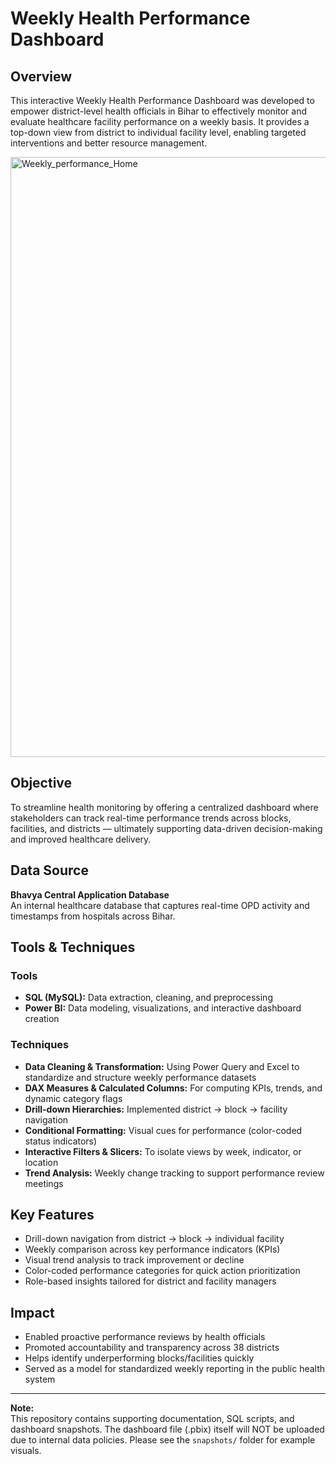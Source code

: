 # Weekly Health Performance Dashboard

## Overview
This interactive Weekly Health Performance Dashboard was developed to empower district-level health officials in Bihar to effectively monitor and evaluate healthcare facility performance on a weekly basis. It provides a top-down view from district to individual facility level, enabling targeted interventions and better resource management.

<img width="960" alt="Weekly_performance_Home" src="https://github.com/user-attachments/assets/9d27e027-fa7a-4eb1-b752-004c49f9b2bd" />


## Objective
To streamline health monitoring by offering a centralized dashboard where stakeholders can track real-time performance trends across blocks, facilities, and districts — ultimately supporting data-driven decision-making and improved healthcare delivery.

## Data Source
**Bhavya Central Application Database**  
An internal healthcare database that captures real-time OPD activity and timestamps from hospitals across Bihar.

## Tools & Techniques

### Tools
- **SQL (MySQL):** Data extraction, cleaning, and preprocessing
- **Power BI:** Data modeling, visualizations, and interactive dashboard creation

### Techniques
- **Data Cleaning & Transformation:** Using Power Query and Excel to standardize and structure weekly performance datasets
- **DAX Measures & Calculated Columns:** For computing KPIs, trends, and dynamic category flags
- **Drill-down Hierarchies:** Implemented district → block → facility navigation
- **Conditional Formatting:** Visual cues for performance (color-coded status indicators)
- **Interactive Filters & Slicers:** To isolate views by week, indicator, or location
- **Trend Analysis:** Weekly change tracking to support performance review meetings

## Key Features
- Drill-down navigation from district → block → individual facility
- Weekly comparison across key performance indicators (KPIs)
- Visual trend analysis to track improvement or decline
- Color-coded performance categories for quick action prioritization
- Role-based insights tailored for district and facility managers

## Impact
- Enabled proactive performance reviews by health officials
- Promoted accountability and transparency across 38 districts
- Helps identify underperforming blocks/facilities quickly
- Served as a model for standardized weekly reporting in the public health system

---

**Note:**  
This repository contains supporting documentation, SQL scripts, and dashboard snapshots. The dashboard file (.pbix) itself will NOT be uploaded due to internal data policies. Please see the `snapshots/` folder for example visuals.
